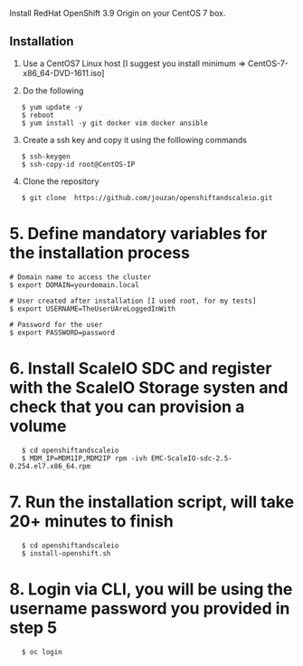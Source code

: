 Install RedHat OpenShift 3.9 Origin on your CentOS 7 box.

## Installation

1. Use a CentOS7 Linux host [I suggest you install minimum => CentOS-7-x86_64-DVD-1611.iso]

2. Do the following
```
   $ yum update -y      
   $ reboot       
   $ yum install -y git docker vim docker ansible
```
   
3. Create a ssh key and copy it using the folllowing commands
```
   $ ssh-keygen    
   $ ssh-copy-id root@CentOS-IP
```

4. Clone the repository 
```
   $ git clone  https://github.com/jouzan/openshiftandscaleio.git
```

# 5. Define mandatory variables for the installation process
```
# Domain name to access the cluster
$ export DOMAIN=yourdomain.local 

# User created after installation [I used root, for my tests]
$ export USERNAME=TheUserUAreLoggedInWith      

# Password for the user
$ export PASSWORD=password
```

# 6. Install ScaleIO SDC and register with the ScaleIO Storage systen and check that you can provision a volume
```
   $ cd openshiftandscaleio
   $ MDM_IP=MDM1IP,MDM2IP rpm -ivh EMC-ScaleIO-sdc-2.5-0.254.el7.x86_64.rpm
```

# 7. Run the installation script, will take 20+ minutes to finish
```
   $ cd openshiftandscaleio 
   $ install-openshift.sh
```

# 8. Login via CLI, you will be using the username password you provided in step 5
```
   $ oc login  
